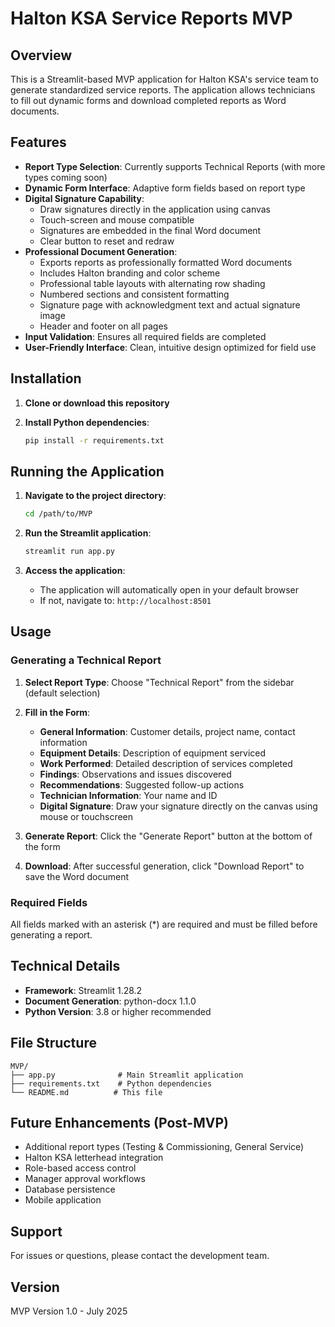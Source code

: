 # Halton KSA Service Reports MVP

## Overview
This is a Streamlit-based MVP application for Halton KSA's service team to generate standardized service reports. The application allows technicians to fill out dynamic forms and download completed reports as Word documents.

## Features
- **Report Type Selection**: Currently supports Technical Reports (with more types coming soon)
- **Dynamic Form Interface**: Adaptive form fields based on report type
- **Digital Signature Capability**: 
  - Draw signatures directly in the application using canvas
  - Touch-screen and mouse compatible
  - Signatures are embedded in the final Word document
  - Clear button to reset and redraw
- **Professional Document Generation**: 
  - Exports reports as professionally formatted Word documents
  - Includes Halton branding and color scheme
  - Professional table layouts with alternating row shading
  - Numbered sections and consistent formatting
  - Signature page with acknowledgment text and actual signature image
  - Header and footer on all pages
- **Input Validation**: Ensures all required fields are completed
- **User-Friendly Interface**: Clean, intuitive design optimized for field use

## Installation

1. **Clone or download this repository**

2. **Install Python dependencies**:
   ```bash
   pip install -r requirements.txt
   ```

## Running the Application

1. **Navigate to the project directory**:
   ```bash
   cd /path/to/MVP
   ```

2. **Run the Streamlit application**:
   ```bash
   streamlit run app.py
   ```

3. **Access the application**:
   - The application will automatically open in your default browser
   - If not, navigate to: `http://localhost:8501`

## Usage

### Generating a Technical Report

1. **Select Report Type**: Choose "Technical Report" from the sidebar (default selection)

2. **Fill in the Form**:
   - **General Information**: Customer details, project name, contact information
   - **Equipment Details**: Description of equipment serviced
   - **Work Performed**: Detailed description of services completed
   - **Findings**: Observations and issues discovered
   - **Recommendations**: Suggested follow-up actions
   - **Technician Information**: Your name and ID
   - **Digital Signature**: Draw your signature directly on the canvas using mouse or touchscreen

3. **Generate Report**: Click the "Generate Report" button at the bottom of the form

4. **Download**: After successful generation, click "Download Report" to save the Word document

### Required Fields
All fields marked with an asterisk (*) are required and must be filled before generating a report.

## Technical Details

- **Framework**: Streamlit 1.28.2
- **Document Generation**: python-docx 1.1.0
- **Python Version**: 3.8 or higher recommended

## File Structure
```
MVP/
├── app.py              # Main Streamlit application
├── requirements.txt    # Python dependencies
└── README.md          # This file
```

## Future Enhancements (Post-MVP)
- Additional report types (Testing & Commissioning, General Service)
- Halton KSA letterhead integration
- Role-based access control
- Manager approval workflows
- Database persistence
- Mobile application

## Support
For issues or questions, please contact the development team.

## Version
MVP Version 1.0 - July 2025